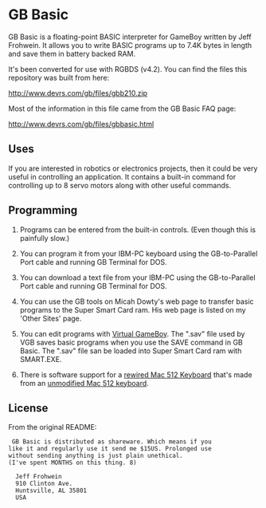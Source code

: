 # GB Basic

GB Basic is a floating-point BASIC interpreter for GameBoy written by Jeff Frohwein. It allows you to write BASIC programs up to 7.4K bytes in length and save them in battery backed RAM. 

It's been converted for use with RGBDS (v4.2). You can find the files this repository was built from here: 

  http://www.devrs.com/gb/files/gbb210.zip


Most of the information in this file came from the GB Basic FAQ page: 

  http://www.devrs.com/gb/files/gbbasic.html

## Uses

If you are interested in robotics or electronics projects, then it could be very useful in controlling an application. It contains a built-in command for controlling up to 8 servo motors along with other useful commands.

## Programming

1. Programs can be entered from the built-in controls. (Even though this is painfully slow.)

2. You can program it from your IBM-PC keyboard using the GB-to-Parallel Port cable and running GB Terminal for DOS.

3. You can download a text file from your IBM-PC using the GB-to-Parallel Port cable and running GB Terminal for DOS.

4. You can use the GB tools on Micah Dowty's web page to transfer basic programs to the Super Smart Card ram. His web page is listed on my 'Other Sites' page.

 5. You can edit programs with [Virtual GameBoy](http://fms.komkon.org/VGB/). The ".sav" file used by VGB saves basic programs when you use the SAVE command in GB Basic. The ".sav" file san be loaded into Super Smart Card ram with SMART.EXE.

6. There is software support for a [rewired Mac 512 Keyboard](http://www.devrs.com/gb/files/gbmac512.gif) that's made from an [unmodified Mac 512 keyboard](http://www.devrs.com/gb/files/mac512.gif).


## License

From the original README:

     GB Basic is distributed as shareware. Which means if you
    like it and regularly use it send me $15US. Prolonged use
    without sending anything is just plain unethical.
    (I've spent MONTHS on this thing. 8)

      Jeff Frohwein
      910 Clinton Ave.
      Huntsville, AL 35801
      USA

